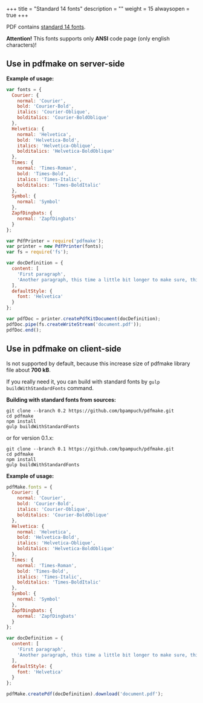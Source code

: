 +++
title = "Standard 14 fonts"
description = ""
weight = 15
alwaysopen = true
+++

PDF contains [standard 14 fonts](http://www.enfocus.com/manuals/ReferenceGuide/PS/18/enUS/en-us/common/pse/concept/c_aa1044513.html).

**Attention!** This fonts supports only **ANSI** code page (only english characters)!

## Use in pdfmake on server-side

**Example of usage:**
```js
var fonts = {
  Courier: {
    normal: 'Courier',
    bold: 'Courier-Bold',
    italics: 'Courier-Oblique',
    bolditalics: 'Courier-BoldOblique'
  },
  Helvetica: {
    normal: 'Helvetica',
    bold: 'Helvetica-Bold',
    italics: 'Helvetica-Oblique',
    bolditalics: 'Helvetica-BoldOblique'
  },
  Times: {
    normal: 'Times-Roman',
    bold: 'Times-Bold',
    italics: 'Times-Italic',
    bolditalics: 'Times-BoldItalic'
  },
  Symbol: {
    normal: 'Symbol'
  },
  ZapfDingbats: {
    normal: 'ZapfDingbats'
  }
};

var PdfPrinter = require('pdfmake');
var printer = new PdfPrinter(fonts);
var fs = require('fs');

var docDefinition = {
  content: [
    'First paragraph',
    'Another paragraph, this time a little bit longer to make sure, this line will be divided into at least two lines',
  ],
  defaultStyle: {
    font: 'Helvetica'
  }
};

var pdfDoc = printer.createPdfKitDocument(docDefinition);
pdfDoc.pipe(fs.createWriteStream('document.pdf'));
pdfDoc.end();
```


## Use in pdfmake on client-side

Is not supported by default, because this increase size of pdfmake library file about **700 kB**.

If you really need it, you can build with standard fonts by `gulp buildWithStandardFonts` command.

**Building with standard fonts from sources:**
```
git clone --branch 0.2 https://github.com/bpampuch/pdfmake.git
cd pdfmake
npm install
gulp buildWithStandardFonts
```

or for version 0.1.x:
```
git clone --branch 0.1 https://github.com/bpampuch/pdfmake.git
cd pdfmake
npm install
gulp buildWithStandardFonts
```

**Example of usage:**
```js
pdfMake.fonts = {
  Courier: {
    normal: 'Courier',
    bold: 'Courier-Bold',
    italics: 'Courier-Oblique',
    bolditalics: 'Courier-BoldOblique'
  },
  Helvetica: {
    normal: 'Helvetica',
    bold: 'Helvetica-Bold',
    italics: 'Helvetica-Oblique',
    bolditalics: 'Helvetica-BoldOblique'
  },
  Times: {
    normal: 'Times-Roman',
    bold: 'Times-Bold',
    italics: 'Times-Italic',
    bolditalics: 'Times-BoldItalic'
  },
  Symbol: {
    normal: 'Symbol'
  },
  ZapfDingbats: {
    normal: 'ZapfDingbats'
  }
};

var docDefinition = {
  content: [
    'First paragraph',
    'Another paragraph, this time a little bit longer to make sure, this line will be divided into at least two lines',
  ],
  defaultStyle: {
    font: 'Helvetica'
  }
};

pdfMake.createPdf(docDefinition).download('document.pdf');
```
